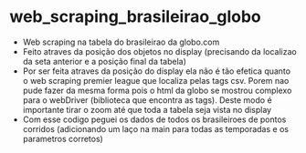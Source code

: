 # web_scraping_brasileirao_globo
* Web scraping na tabela do brasileirao da globo.com
* Feito atraves da posição dos objetos no display (precisando da localizao da seta anterior e a posição final da tabela)
* Por ser feita atraves da posição do display ela não é tão efetica quanto o web scraping premier league que localiza pelas tags csv. Porem nao pude fazer da mesma forma pois o html da globo se mostrou complexo para o webDriver (biblioteca que encontra as tags). Deste modo é importante tirar o zoom até que toda a tabela seja vista no display
* Com esse codigo peguei os dados de todos os brasileiroes de pontos corridos (adicionando um laço na main para todas as temporadas e os parametros corretos)
